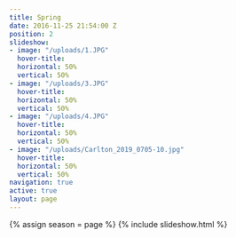 ```yaml
---
title: Spring
date: 2016-11-25 21:54:00 Z
position: 2
slideshow:
- image: "/uploads/1.JPG"
  hover-title: 
  horizontal: 50%
  vertical: 50%
- image: "/uploads/3.JPG"
  hover-title: 
  horizontal: 50%
  vertical: 50%
- image: "/uploads/4.JPG"
  hover-title: 
  horizontal: 50%
  vertical: 50%
- image: "/uploads/Carlton_2019_0705-10.jpg"
  hover-title: 
  horizontal: 50%
  vertical: 50%
navigation: true
active: true
layout: page
---
```


{% assign season = page %}
{% include slideshow.html %}